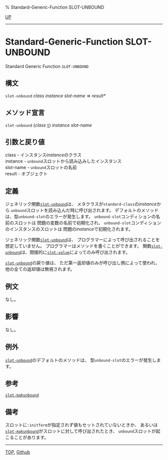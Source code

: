 % Standard-Generic-Function SLOT-UNBOUND

[UP](7.7.html)  

---

# Standard-Generic-Function SLOT-UNBOUND


Standard Generic Function `SLOT-UNBOUND`


## 構文

`slot-unbound` *class* *instance* *slot-name* => *result\**


## メソッド宣言

`slot-unbound` (*class* [`t`](4.4.t-system-class.html)) *instance* *slot-name*


## 引数と戻り値

class - インスタンス*instance*のクラス  
instance - `unbound`スロットから読み込みしたインスタンス  
slot-name - `unbound`スロットの名前  
result - オブジェクト


## 定義

ジェネリック関数[`slot-unbound`](7.7.slot-unbound.html)は、
メタクラスが`standard-class`の*instance*から
`unbound`スロットを読み込んだ時に呼び出されます。
デフォルトのメソッドは、型`unbound-slot`のエラーが発生します。
`unbound-slot`コンディションの名前のスロットは
問題の変数の名前で初期化され、
`unbound-slot`コンディションのインスタンスのスロットは
問題の*instance*で初期化されます。

ジェネリック関数[`slot-unbound`](7.7.slot-unbound.html)は、
プログラマーによって呼び出されることを想定していません。
プログラマーはメソッドを書くことができます。
関数[`slot-unbound`](7.7.slot-unbound.html)は、間接的に[`slot-value`](7.7.slot-value.html)によってのみ呼び出されます。

[`slot-unbound`](7.7.slot-unbound.html)の戻り値は、
ただ第一返却値のみが呼び出し側によって使われ、
他の全ての返却値は無視されます。


## 例文

なし。


## 影響

なし。


## 例外

[`slot-unbound`](7.7.slot-unbound.html)のデフォルトのメソッドは、
型`unbound-slot`のエラーが発生します。


## 参考

[`slot-makunbound`](7.7.slot-makunbound.html)


## 備考

スロットに`:initform`が指定されず値もセットされていないときか、
あるいは[`slot-makunbound`](7.7.slot-makunbound.html)がスロットに対して呼び出されたとき、
`unbound`スロットが起こることがあります。


---
[TOP](index.html),  [Github](https://github.com/nptcl/npt-japanese)

